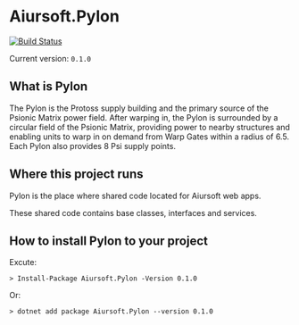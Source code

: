 ﻿# Aiursoft.Pylon

[![Build Status](https://travis-ci.org/AiursoftWeb/Pylon.svg?branch=master)](https://travis-ci.org/AiursoftWeb/Pylon)

Current version: `0.1.0`

## What is Pylon

The Pylon is the Protoss supply building and the primary source of the Psionic Matrix power field. After warping in, the Pylon is surrounded by a circular field of the Psionic Matrix, providing power to nearby structures and enabling units to warp in on demand from Warp Gates within a radius of 6.5. Each Pylon also provides 8 Psi supply points.

## Where this project runs

Pylon is the place where shared code located for Aiursoft web apps.

These shared code contains base classes, interfaces and services.

## How to install Pylon to your project

Excute:

`> Install-Package Aiursoft.Pylon -Version 0.1.0`

Or:

`> dotnet add package Aiursoft.Pylon --version 0.1.0`